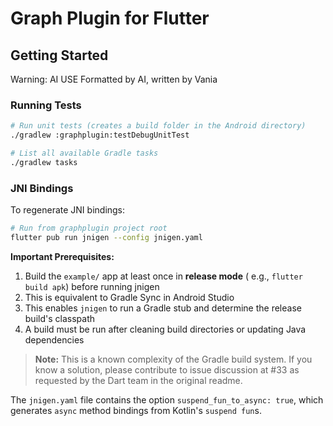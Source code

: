 # Graph Plugin for Flutter

## Getting Started

Warning: AI USE Formatted by AI, written by Vania

### Running Tests
```bash
# Run unit tests (creates a build folder in the Android directory)
./gradlew :graphplugin:testDebugUnitTest

# List all available Gradle tasks
./gradlew tasks
```

### JNI Bindings

To regenerate JNI bindings:
```bash
# Run from graphplugin project root
flutter pub run jnigen --config jnigen.yaml
```

**Important Prerequisites:**

1. Build the `example/` app at least once in **release mode** (
   e.g., `flutter build apk`) before running jnigen
2. This is equivalent to Gradle Sync in Android Studio
3. This enables `jnigen` to run a Gradle stub and determine the release build's
   classpath
4. A build must be run after cleaning build directories or updating Java
   dependencies

> **Note:** This is a known complexity of the Gradle build system. If you know a
> solution, please contribute to issue discussion at #33 as requested by the Dart
> team in the original readme.

The `jnigen.yaml` file contains the option `suspend_fun_to_async: true`, which
generates `async` method bindings from Kotlin's `suspend fun`s.
